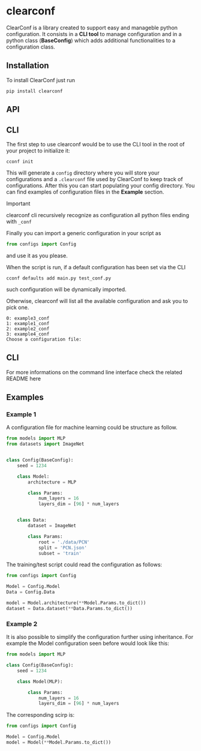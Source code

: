 # clearconf
ClearConf is a library created to support easy and manageble python configuration. 
It consists in a **CLI tool** to manage configuration and in a python class (**BaseConfig**) which adds additional functionalities to
a configuration class.
## Installation
To install ClearConf just run
```
pip install clearconf
```
## API

## CLI
The first step to use clearconf would be to use the CLI tool in the root of your project to initialize it:
```
cconf init
```
This will generate a `config` directory where you will store your configurations and a `.clearconf` file used by ClearConf to keep track of configurations.
After this you can start populating your config directory. You can find examples of configuration files in the **Example** section.
> [!IMPORTANT]
> clearconf cli recursively recognize as configuration all python files ending with `_conf`

Finally you can import a generic configuration in your script as 
```python
from configs import Config
```
and use it as you please.

When the script is run, if a default configuration has been set via the CLI
```
cconf defaults add main.py test_conf.py
```
such configuration will be dynamically imported. 

Otherwise, clearconf will list all the available configuration and ask you to pick one.
```
0: example3_conf
1: example1_conf
2: example2_conf
3: example4_conf
Choose a configuration file:

```
## CLI
For more informations on the command line interface check the related README here

## Examples
### Example 1
A configuration file for machine learning could be structure as follow.
```python
from models import MLP
from datasets import ImageNet


class Config(BaseConfig):
    seed = 1234

    class Model:
        architecture = MLP

        class Params:
            num_layers = 16
            layers_dim = [96] * num_layers


    class Data:
        dataset = ImageNet

        class Params:
            root = './data/PCN'
            split = 'PCN.json'
            subset = 'train'
```

The training/test script could read the configuration as follows:
```python
from configs import Config

Model = Config.Model
Data = Config.Data

model = Model.architecture(**Model.Params.to_dict())
dataset = Data.dataset(**Data.Params.to_dict())
```
### Example 2
It is also possible to simplify the configuration further using inheritance. For example the Model configuration seen before would look like this:
```python
from models import MLP

class Config(BaseConfig):
    seed = 1234

    class Model(MLP):

        class Params:
            num_layers = 16
            layers_dim = [96] * num_layers
```
The corresponding scirp is:
```python
from configs import Config

Model = Config.Model
model = Model(**Model.Params.to_dict())
```
